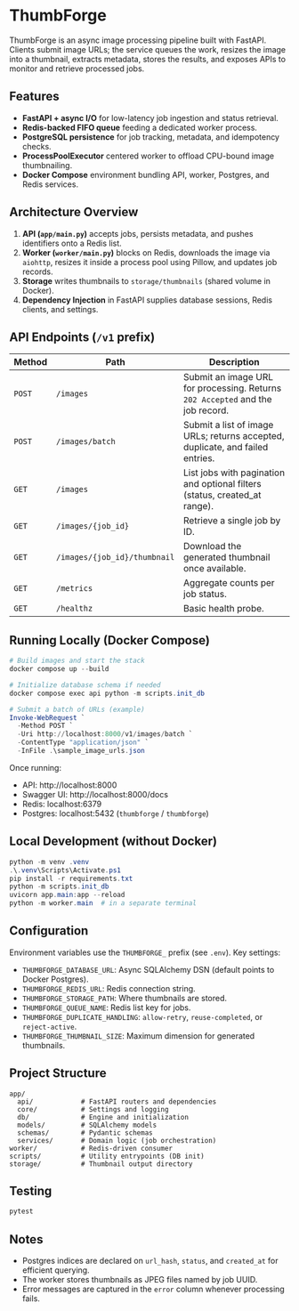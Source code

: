 # ThumbForge

ThumbForge is an async image processing pipeline built with FastAPI. Clients submit image URLs; the service queues the work, resizes the image into a thumbnail, extracts metadata, stores the results, and exposes APIs to monitor and retrieve processed jobs.

## Features

- **FastAPI + async I/O** for low-latency job ingestion and status retrieval.
- **Redis-backed FIFO queue** feeding a dedicated worker process.
- **PostgreSQL persistence** for job tracking, metadata, and idempotency checks.
- **ProcessPoolExecutor** centered worker to offload CPU-bound image thumbnailing.
- **Docker Compose** environment bundling API, worker, Postgres, and Redis services.

## Architecture Overview

1. **API (`app/main.py`)** accepts jobs, persists metadata, and pushes identifiers onto a Redis list.
2. **Worker (`worker/main.py`)** blocks on Redis, downloads the image via `aiohttp`, resizes it inside a process pool using Pillow, and updates job records.
3. **Storage** writes thumbnails to `storage/thumbnails` (shared volume in Docker).
4. **Dependency Injection** in FastAPI supplies database sessions, Redis clients, and settings.

## API Endpoints (`/v1` prefix)

| Method | Path                         | Description                                                                    |
| ------ | ---------------------------- | ------------------------------------------------------------------------------ |
| `POST` | `/images`                    | Submit an image URL for processing. Returns `202 Accepted` and the job record. |
| `POST` | `/images/batch`              | Submit a list of image URLs; returns accepted, duplicate, and failed entries.  |
| `GET`  | `/images`                    | List jobs with pagination and optional filters (status, created_at range).     |
| `GET`  | `/images/{job_id}`           | Retrieve a single job by ID.                                                   |
| `GET`  | `/images/{job_id}/thumbnail` | Download the generated thumbnail once available.                               |
| `GET`  | `/metrics`                   | Aggregate counts per job status.                                               |
| `GET`  | `/healthz`                   | Basic health probe.                                                            |

## Running Locally (Docker Compose)

```powershell
# Build images and start the stack
docker compose up --build

# Initialize database schema if needed
docker compose exec api python -m scripts.init_db

# Submit a batch of URLs (example)
Invoke-WebRequest `
  -Method POST `
  -Uri http://localhost:8000/v1/images/batch `
  -ContentType "application/json" `
  -InFile .\sample_image_urls.json
```

Once running:

- API: http://localhost:8000
- Swagger UI: http://localhost:8000/docs
- Redis: localhost:6379
- Postgres: localhost:5432 (`thumbforge` / `thumbforge`)

## Local Development (without Docker)

```powershell
python -m venv .venv
.\.venv\Scripts\Activate.ps1
pip install -r requirements.txt
python -m scripts.init_db
uvicorn app.main:app --reload
python -m worker.main  # in a separate terminal
```

## Configuration

Environment variables use the `THUMBFORGE_` prefix (see `.env`). Key settings:

- `THUMBFORGE_DATABASE_URL`: Async SQLAlchemy DSN (default points to Docker Postgres).
- `THUMBFORGE_REDIS_URL`: Redis connection string.
- `THUMBFORGE_STORAGE_PATH`: Where thumbnails are stored.
- `THUMBFORGE_QUEUE_NAME`: Redis list key for jobs.
- `THUMBFORGE_DUPLICATE_HANDLING`: `allow-retry`, `reuse-completed`, or `reject-active`.
- `THUMBFORGE_THUMBNAIL_SIZE`: Maximum dimension for generated thumbnails.

## Project Structure

```
app/
  api/            # FastAPI routers and dependencies
  core/           # Settings and logging
  db/             # Engine and initialization
  models/         # SQLAlchemy models
  schemas/        # Pydantic schemas
  services/       # Domain logic (job orchestration)
worker/           # Redis-driven consumer
scripts/          # Utility entrypoints (DB init)
storage/          # Thumbnail output directory
```

## Testing

```powershell
pytest
```

## Notes

- Postgres indices are declared on `url_hash`, `status`, and `created_at` for efficient querying.
- The worker stores thumbnails as JPEG files named by job UUID.
- Error messages are captured in the `error` column whenever processing fails.
